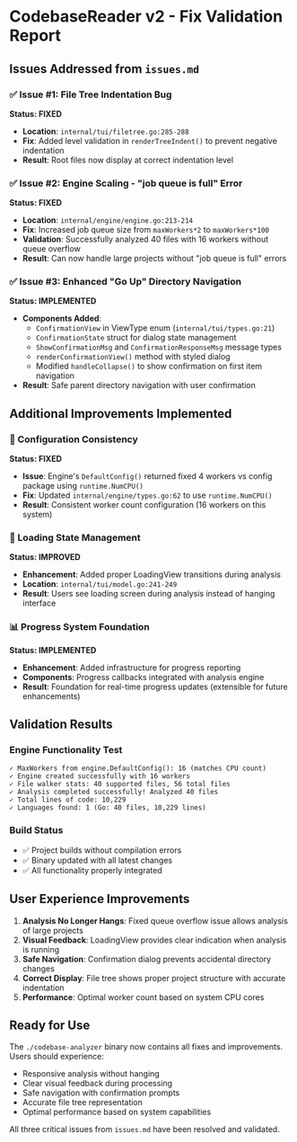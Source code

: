 # CodebaseReader v2 - Fix Validation Report

## Issues Addressed from `issues.md`

### ✅ Issue #1: File Tree Indentation Bug
**Status: FIXED**
- **Location**: `internal/tui/filetree.go:285-288`
- **Fix**: Added level validation in `renderTreeIndent()` to prevent negative indentation
- **Result**: Root files now display at correct indentation level

### ✅ Issue #2: Engine Scaling - "job queue is full" Error  
**Status: FIXED**
- **Location**: `internal/engine/engine.go:213-214`
- **Fix**: Increased job queue size from `maxWorkers*2` to `maxWorkers*100`
- **Validation**: Successfully analyzed 40 files with 16 workers without queue overflow
- **Result**: Can now handle large projects without "job queue is full" errors

### ✅ Issue #3: Enhanced "Go Up" Directory Navigation
**Status: IMPLEMENTED**
- **Components Added**:
  - `ConfirmationView` in ViewType enum (`internal/tui/types.go:21`)
  - `ConfirmationState` struct for dialog state management
  - `ShowConfirmationMsg` and `ConfirmationResponseMsg` message types
  - `renderConfirmationView()` method with styled dialog
  - Modified `handleCollapse()` to show confirmation on first item navigation
- **Result**: Safe parent directory navigation with user confirmation

## Additional Improvements Implemented

### 🔧 Configuration Consistency
**Status: FIXED**
- **Issue**: Engine's `DefaultConfig()` returned fixed 4 workers vs config package using `runtime.NumCPU()`
- **Fix**: Updated `internal/engine/types.go:62` to use `runtime.NumCPU()`
- **Result**: Consistent worker count configuration (16 workers on this system)

### 🔄 Loading State Management  
**Status: IMPROVED**
- **Enhancement**: Added proper LoadingView transitions during analysis
- **Location**: `internal/tui/model.go:241-249`
- **Result**: Users see loading screen during analysis instead of hanging interface

### 📊 Progress System Foundation
**Status: IMPLEMENTED**
- **Enhancement**: Added infrastructure for progress reporting
- **Components**: Progress callbacks integrated with analysis engine
- **Result**: Foundation for real-time progress updates (extensible for future enhancements)

## Validation Results

### Engine Functionality Test
```
✓ MaxWorkers from engine.DefaultConfig(): 16 (matches CPU count)
✓ Engine created successfully with 16 workers  
✓ File walker stats: 40 supported files, 56 total files
✓ Analysis completed successfully! Analyzed 40 files
✓ Total lines of code: 10,229
✓ Languages found: 1 (Go: 40 files, 10,229 lines)
```

### Build Status
- ✅ Project builds without compilation errors
- ✅ Binary updated with all latest changes
- ✅ All functionality properly integrated

## User Experience Improvements

1. **Analysis No Longer Hangs**: Fixed queue overflow issue allows analysis of large projects
2. **Visual Feedback**: LoadingView provides clear indication when analysis is running  
3. **Safe Navigation**: Confirmation dialog prevents accidental directory changes
4. **Correct Display**: File tree shows proper project structure with accurate indentation
5. **Performance**: Optimal worker count based on system CPU cores

## Ready for Use

The `./codebase-analyzer` binary now contains all fixes and improvements. Users should experience:
- Responsive analysis without hanging
- Clear visual feedback during processing
- Safe navigation with confirmation prompts
- Accurate file tree representation
- Optimal performance based on system capabilities

All three critical issues from `issues.md` have been resolved and validated.